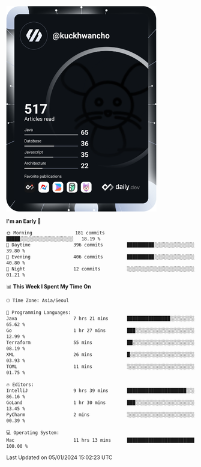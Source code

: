 <a href="https://app.daily.dev/kuckhwancho"><img src="https://github.com/kuckjwi0928/kuckjwi0928/blob/master/devcard.svg" width="400" alt="Kuckjwi Devcard"/></a>

<!--START_SECTION:waka-->
**I'm an Early 🐤** 

```text
🌞 Morning                181 commits         █████░░░░░░░░░░░░░░░░░░░░   18.19 % 
🌆 Daytime                396 commits         ██████████░░░░░░░░░░░░░░░   39.80 % 
🌃 Evening                406 commits         ██████████░░░░░░░░░░░░░░░   40.80 % 
🌙 Night                  12 commits          ░░░░░░░░░░░░░░░░░░░░░░░░░   01.21 % 
```


📊 **This Week I Spent My Time On** 

```text
🕑︎ Time Zone: Asia/Seoul

💬 Programming Languages: 
Java                     7 hrs 21 mins       ████████████████░░░░░░░░░   65.62 % 
Go                       1 hr 27 mins        ███░░░░░░░░░░░░░░░░░░░░░░   12.99 % 
Terraform                55 mins             ██░░░░░░░░░░░░░░░░░░░░░░░   08.19 % 
XML                      26 mins             █░░░░░░░░░░░░░░░░░░░░░░░░   03.93 % 
TOML                     11 mins             ░░░░░░░░░░░░░░░░░░░░░░░░░   01.75 % 

🔥 Editors: 
IntelliJ                 9 hrs 39 mins       ██████████████████████░░░   86.16 % 
GoLand                   1 hr 30 mins        ███░░░░░░░░░░░░░░░░░░░░░░   13.45 % 
PyCharm                  2 mins              ░░░░░░░░░░░░░░░░░░░░░░░░░   00.39 % 

💻 Operating System: 
Mac                      11 hrs 13 mins      █████████████████████████   100.00 % 
```


 Last Updated on 05/01/2024 15:02:23 UTC
<!--END_SECTION:waka-->
